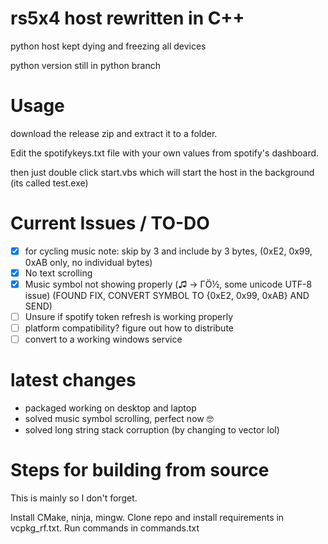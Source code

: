 # rs5x4 host rewritten in C++

python host kept dying and freezing all devices

python version still in python branch

# Usage
download the release zip and extract it to a folder. 

Edit the spotifykeys.txt file with your own values from spotify's dashboard. 

then just double click start.vbs which will start the host in the background (its called test.exe)

# Current Issues / TO-DO
- [x] for cycling music note: skip by 3 and include by 3 bytes, (0xE2, 0x99, 0xAB only, no individual bytes)
- [x] No text scrolling
- [x] Music symbol not showing properly (♫ → ΓÖ½, some unicode UTF-8 issue) (FOUND FIX, CONVERT SYMBOL TO {0xE2, 0x99, 0xAB} AND SEND)
- [ ] Unsure if spotify token refresh is working properly
- [ ] platform compatibility? figure out how to distribute
- [ ] convert to a working windows service

# latest changes
- packaged working on desktop and laptop
- solved music symbol scrolling, perfect now 🤓
- solved long string stack corruption (by changing to vector lol)


# Steps for building from source

This is mainly so I don't forget. 

Install CMake, ninja, mingw. Clone repo and install requirements in vcpkg_rf.txt. Run commands in commands.txt